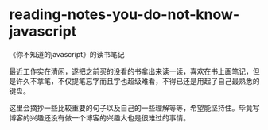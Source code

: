 # reading-notes-you-do-not-know-javascript
《你不知道的javascript》的读书笔记

最近工作实在清闲，遂把之前买的没看的书拿出来读一读，喜欢在书上画笔记，但是许久不拿笔，不仅提笔忘字而且字也超级难看，不得已还是用起了自己最熟悉的键盘。

这里会摘抄一些比较重要的句子以及自己的一些理解等等，希望能坚持住。毕竟写博客的兴趣还没有做一个博客的兴趣大也是很难过的事情。
